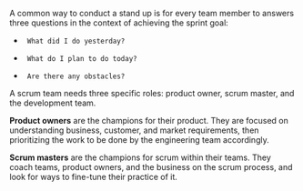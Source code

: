 A common way to conduct a stand up is for every team member to answers three questions in the context of achieving the sprint goal:

*      What did I do yesterday?
*      What do I plan to do today?
*      Are there any obstacles?

A scrum team needs three specific roles: product owner, scrum master, and the development team. 

**Product owners** are the champions for their product. They are focused on understanding business, customer, and market requirements, then prioritizing the work to be done by the engineering team accordingly. 

**Scrum masters** are the champions for scrum within their teams. They coach teams, product owners, and the business on the scrum process, and look for ways to fine-tune their practice of it.
